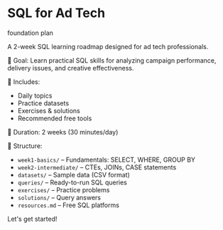 # SQL for Ad Tech 
foundation plan

A 2-week SQL learning roadmap designed for ad tech professionals.

🎯 Goal: Learn practical SQL skills for analyzing campaign performance, delivery issues, and creative effectiveness.

📘 Includes:
- Daily topics
- Practice datasets
- Exercises & solutions
- Recommended free tools

📅 Duration: 2 weeks (30 minutes/day)

📁 Structure:
- `week1-basics/` – Fundamentals: SELECT, WHERE, GROUP BY
- `week2-intermediate/` – CTEs, JOINs, CASE statements
- `datasets/` – Sample data (CSV format)
- `queries/` – Ready-to-run SQL queries
- `exercises/` – Practice problems
- `solutions/` – Query answers
- `resources.md` – Free SQL platforms

Let's get started!
